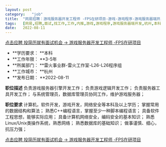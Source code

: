```yaml
---
layout:	post
category:	"job"
title:	"网易招聘：游戏服务器开发工程师 -FPS在研项目-游戏-游戏程序-游戏服务器端开发-杭州本科3-5年"
tags:	[网易,招聘,面试,找工作,工作,内推,游戏,游戏程序,游戏服务器端开发,杭州,本科,3-5年]
date:	2022-08-11
---
```


[点击应聘 投简历就有面试机会 -> 游戏服务器开发工程师 -FPS在研项目](http://mobile.bole.netease.com/bole/boleDetail?id=21674&employeeId=346f03c3cda5f04c&key=all)



- **学历要求： **本科
- **工作年限： **3-5年
- **所属部门： **雷火事业群-雷火工作室-L26-L26程序组
- **工作城市： **杭州
- **发布日期： **2022-08-11



**职位描述**
负责游戏服务器引擎开发工作；
负责游戏逻辑开发工作；
负责服务器工具开发工作；
与系统管理员，数据库管理员协同工作，维护游戏服务器；



**职位要求**
计算机，软件开发，游戏开发，网络安全等本科及以上学历；
掌握常用的数据结构和算法；
熟悉C++编程语言，掌握至少一种脚本编程语言；
具备软件工程思想，能够实际应用；
具备计算机网络安全，编码安全的基本知识；
熟悉Linux/Unix类操作系统，熟悉网络；
熟悉数据库的基础知识；
做事谨慎、细心，抗压力强；



[点击应聘 投简历就有面试机会 -> 游戏服务器开发工程师 -FPS在研项目](http://mobile.bole.netease.com/bole/boleDetail?id=21674&employeeId=346f03c3cda5f04c&key=all)